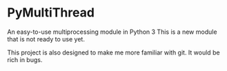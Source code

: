 # PyMultiThread
An easy-to-use multiprocessing module in Python 3
This is a new module that is not ready to use yet.

This project is also designed to make me more familiar with git.
It would be rich in bugs.
